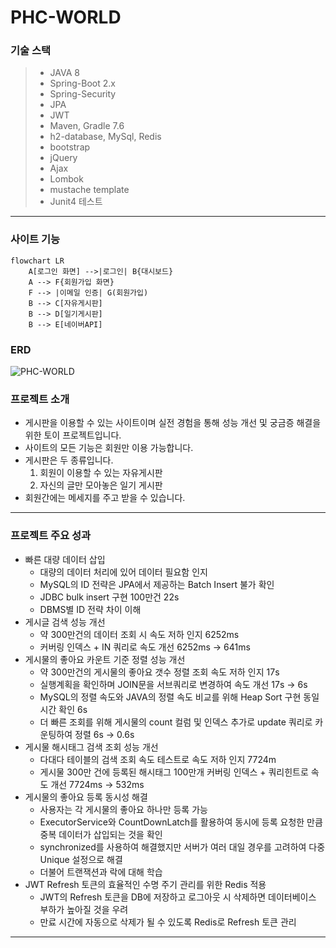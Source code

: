 # PHC-WORLD
### 기술 스택
> * JAVA 8
> * Spring-Boot 2.x
> * Spring-Security
> * JPA
> * JWT
> * Maven, Gradle 7.6
> * h2-database, MySql, Redis
> * bootstrap
> * jQuery
> * Ajax
> * Lombok
> * mustache template
> * Junit4 테스트
***
### 사이트 기능
```mermaid
flowchart LR
    A[로그인 화면] -->|로그인| B{대시보드}
    A --> F{회원가입 화면}
    F --> |이메일 인증| G(회원가입)
    B --> C[자유게시판]
    B --> D[일기게시판]
    B --> E[네이버API]
```
### ERD
![PHC-WORLD](https://github.com/javamogi/PHC-WORLD/assets/40781237/b297e320-9d66-48e7-9a46-ac7cbd95996d)
### 프로젝트 소개
* 게시판을 이용할 수 있는 사이트이며 실전 경험을 통해 성능 개선 및 궁금증 해결을 위한 토이 프로젝트입니다.
* 사이트의 모든 기능은 회원만 이용 가능합니다.
* 게시판은 두 종류입니다.
  1. 회원이 이용할 수 있는 자유게시판
  2. 자신의 글만 모아놓은 일기 게시판
* 회원간에는 메세지를 주고 받을 수 있습니다.
***
### 프로젝트 주요 성과
- 빠른 대량 데이터 삽입
  - 대량의 데이터 처리에 있어 데이터 필요함 인지
  - MySQL의 ID 전략은 JPA에서 제공하는 Batch Insert 불가 확인
  - JDBC bulk insert 구현 100만건 22s
  - DBMS별 ID 전략 차이 이해
- 게시글 검색 성능 개선
  - 약 300만건의 데이터 조회 시 속도 저하 인지 6252ms
  - 커버링 인덱스 + IN 쿼리로 속도 개선 6252ms -> 641ms
- 게시물의 좋아요 카운트 기준 정렬 성능 개선
  - 약 300만건의 게시물의 좋아요 갯수 정렬 조회 속도 저하 인지 17s
  - 실행계획을 확인하며 JOIN문을 서브쿼리로 변경하여 속도 개선 17s -> 6s
  - MySQL의 정렬 속도와 JAVA의 정렬 속도 비교를 위해 Heap Sort 구현 동일 시간 확인 6s
  - 더 빠른 조회를 위해 게시물의 count 컬럼 및 인덱스 추가로 update 쿼리로 카운팅하여 정렬 6s -> 0.6s
- 게시물 해시태그 검색 조회 성능 개선
  - 다대다 테이블의 검색 조회 속도 테스트로 속도 저하 인지 7724m
  - 게시물 300만 건에 등록된 해시태그 100만개 커버링 인덱스 + 쿼리힌트로 속도 개선 7724ms -> 532ms
- 게시물의 좋아요 등록 동시성 해결
  - 사용자는 각 게시물의 좋아요 하나만 등록 가능
  - ExecutorService와 CountDownLatch를 활용하여 동시에 등록 요청한 만큼 중복 데이터가 삽입되는 것을 확인
  - synchronized를 사용하여 해결했지만 서버가 여러 대일 경우를 고려하여 다중 Unique 설정으로 해결
  - 더불어 트랜잭션과 락에 대해 학습
- JWT Refresh 토큰의 효율적인 수명 주기 관리를 위한 Redis 적용
  - JWT의 Refresh 토큰을 DB에 저장하고 로그아웃 시 삭제하면 데이터베이스 부하가 높아질 것을 우려
  - 만료 시간에 자동으로 삭제가 될 수 있도록 Redis로 Refresh 토큰 관리
***
